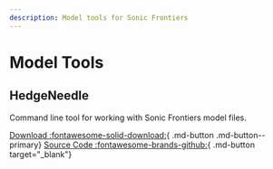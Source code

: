 ```yaml
---
description: Model tools for Sonic Frontiers
---
```

# Model Tools

## HedgeNeedle
Command line tool for working with Sonic Frontiers model files.

[Download :fontawesome-solid-download:](https://github.com/HedgeDocs/HedgeDocs.github.io/releases/download/CompiledTools/HedgeNeedle.7z){ .md-button .md-button--primary}
[Source Code :fontawesome-brands-github:](https://github.com/Radfordhound/HedgeLib/tree/HedgeLib%2B%2B/HedgeTools/HedgeNeedle){ .md-button target="_blank"}